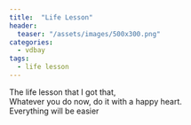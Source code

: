 ```yaml
---
title:  "Life Lesson"
header:
  teaser: "/assets/images/500x300.png"
categories: 
  - vdbay
tags:
  - life lesson
---
```


The life lesson that I got that,<br>
Whatever you do now, do it with a happy heart.<br>
Everything will be easier<br>